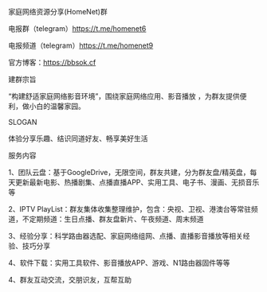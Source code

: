 家庭网络资源分享(HomeNet)群

电报群（telegram）https://t.me/homenet6

电报频道（telegram）https://t.me/homenet9

官方博客：https://bbsok.cf

建群宗旨

“构建舒适家庭网络影音环境”，围绕家庭网络应用、影音播放 ，为群友提供便利，做小白的温馨家园。

SLOGAN

体验分享乐趣、结识同道好友、畅享美好生活

服务内容

1、团队云盘：基于GoogleDrive，无限空间，群友共建，分为群友盘/精英盘，每天更新最新电影、热播剧集、点播直播APP、实用工具、电子书、漫画、无损音乐等

2、IPTV PlayList：群友集体收集整理维护，包含：央视、卫视、港澳台等常驻频道，不定期频道：生日点播、群友盘新片、午夜频道、周末频道

3、经验分享：科学路由器选配、家庭网络组网、点播、直播影音播放等相关经验、技巧分享

4、软件下载：实用工具软件、影音播放APP、游戏、N1路由器固件等等

4、群友互动交流，交朋识友，互帮互助


